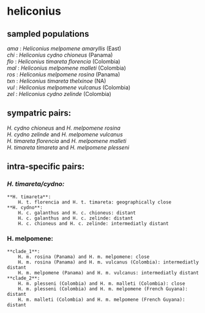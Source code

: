 # heliconius
## sampled populations  
_ama_ : *Heliconius melpomene amaryllis* (East)  
_chi_ : *Heliconius cydno chioneus* (Panama)  
_flo_ : *Heliconius timareta florencia* (Colombia)  
_mal_ : *Heliconius melpomene malleti* (Colombia)  
_ros_ : *Heliconius melpomene rosina* (Panama)  
_txn_ : *Heliconius timareta thelxinoe* (NA)  
_vul_ : *Heliconius melpomene vulcanus* (Colombia)  
_zel_ : *Heliconius cydno zelinde* (Colombia)  
 
## sympatric pairs:  
*H. cydno chioneus* and *H. melpomene rosina*  
*H. cydno zelinde* and *H. melpomene vulcanus*  
*H. timareta florencia* and *H. melpomene malleti*  
*H. timareta timareta* and *H. melpomene plesseni*  
  
## intra-specific pairs:  
### *H. timareta/cydno:* 
	**H. timareta**:  
		H. t. florencia and H. t. timareta: geographically close  
	**H. cydno**:  
		H. c. galanthus and H. c. chioneus: distant  
		H. c. galanthus and H. c. zelinde: distant  
		H. c. chioneus and H. c. zelinde: intermediatly distant  
### H. melpomene:  
	**clade_1**:  
		H. m. rosina (Panama) and H. m. melpomene: close  
		H. m. rosina (Panama) and H. m. vulcanus (Colombia): intermediatly distant  
		H. m. melpomene (Panama) and H. m. vulcanus: intermediatly distant  
	**clade_2**:  
		H. m. plesseni (Colombia) and H. m. malleti (Colombia): close  
		H. m. plesseni (Colombia) and H. m. melpomene (French Guyana): distant  
		H. m. malleti (Colombia) and H. m. melpomene (French Guyana): distant  
  
